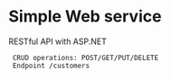 # Simple Web service
RESTful API with ASP.NET
```
 CRUD operations: POST/GET/PUT/DELETE
 Endpoint /customers 
  
```
